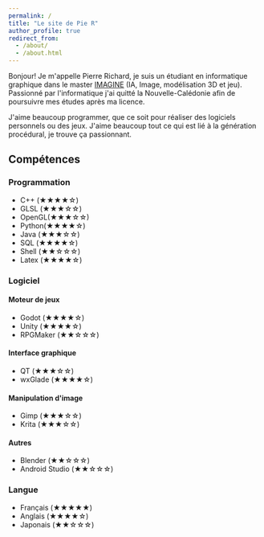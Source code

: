 ```yaml
---
permalink: /
title: "Le site de Pie R"
author_profile: true
redirect_from: 
  - /about/
  - /about.html
---
```

Bonjour! Je m'appelle Pierre Richard, je suis un étudiant en informatique graphique dans le master [IMAGINE](https://formations-en.umontpellier.fr/fr/formations/master-XB/master-informatique-ME154/imagine-PR478.html) (IA, Image, modélisation 3D et jeu).
Passionné par l'informatique j'ai quitté la Nouvelle-Calédonie afin de poursuivre mes études après ma licence.

J'aime beaucoup programmer, que ce soit pour réaliser des logiciels personnels ou des jeux. J'aime beaucoup tout ce qui est lié à la génération procédural, je trouve ça passionnant.
## Compétences

### Programmation
- C++   (★★★★☆)
- GLSL  (★★★☆☆)
- OpenGL(★★★☆☆)
- Python(★★★★☆)
- Java  (★★★☆☆)
- SQL   (★★★★☆)
- Shell (★★☆☆☆)
- Latex (★★★★☆)
### Logiciel
#### Moteur de jeux
- Godot     (★★★★☆)
- Unity     (★★★★☆)
- RPGMaker  (★★☆☆☆)
#### Interface graphique
- QT        (★★★☆☆)
- wxGlade   (★★★★☆)
#### Manipulation d'image
- Gimp      (★★★☆☆)
- Krita     (★★★☆☆)
#### Autres
- Blender   (★★☆☆☆)
- Android Studio   (★★☆☆☆)
### Langue
- Français  (★★★★★)
- Anglais   (★★★★☆)
- Japonais  (★★☆☆☆)